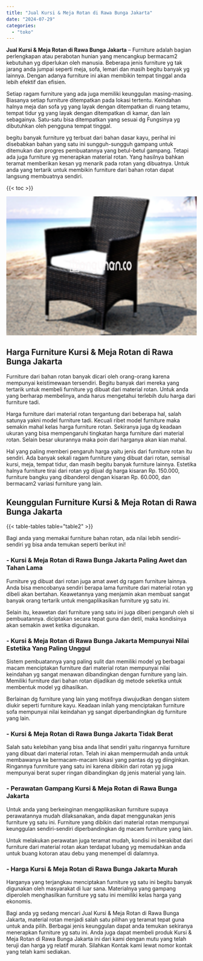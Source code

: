 ```yaml
---
title: "Jual Kursi & Meja Rotan di Rawa Bunga Jakarta"
date: "2024-07-29"
categories: 
  - "toko"
---
```


**Jual Kursi & Meja Rotan di Rawa Bunga Jakarta** – Furniture adalah bagian perlengkapan atau perabotan hunian yang mencangkup bermacam2 kebutuhan yg diperlukan oleh manusia. Beberapa jenis furniture yg tak jarang anda jumpai seperti meja, sofa, lemari dan masih begitu banyak yg lainnya. Dengan adanya furniture ini akan membikin tempat tinggal anda lebih efektif dan efisien.

Setiap ragam furniture yang ada juga memiliki keunggulan masing-masing. Biasanya setiap furniture ditempatkan pada lokasi tertentu. Keindahan halnya meja dan sofa yg yang layak dengan ditempatkan di ruang tetamu, tempat tidur yg yang layak dengan ditempatkan di kamar, dan lain sebagainya. Satu-satu bisa ditempatkan yang sesuai dg Fungsinya yg dibutuhkan oleh pengguna tempat tinggal.

begitu banyak furniture yg terbuat dari bahan dasar kayu, perihal ini disebabkan bahan yang satu ini sungguh-sungguh gampang untuk ditemukan dan progres pembuatannya yang betul-betul gampang. Tetapi ada juga furniture yg menerapkan material rotan. Yang hasilnya bahkan teramat memberikan kesan yg menarik pada rotan yang dibuatnya. Untuk anda yang tertarik untuk membikin furniture dari bahan rotan dapat langsung membuatnya sendiri.

{{< toc >}}

![Jual Kursi & Meja Rotan di Rawa Bunga Jakarta](/images/kursi-meja-rotan-murah34.png)

## Harga Furniture Kursi & Meja Rotan di Rawa Bunga Jakarta

Furniture dari bahan rotan banyak dicari oleh orang-orang karena mempunyai keistimewaan tersendiri. Begitu banyak dari mereka yang tertarik untuk membeli furniture yg dibuat dari material rotan. Untuk anda yang berharap membelinya, anda harus mengetahui terlebih dulu harga dari furniture tadi.

Harga furniture dari material rotan tergantung dari beberapa hal, salah satunya yakni model furniture tadi. Kecuali ribet model furniture maka semakin mahal kelas harga furniture rotan. Sekiranya juga dg keadaan ukuran yang bisa mempengaruhi tingkatan harga furniture dari material rotan. Selain besar ukurannya maka poin dari harganya akan kian mahal.

Hal yang paling memberi pengaruh harga yaitu jenis dari furniture rotan itu sendiri. Ada banyak sekali ragam furniture yang dibuat dari rotan, semisal kursi, meja, tempat tidur, dan masih begitu banyak furniture lainnya. Estetika halnya furniture tirai dari rotan yg dijual dg harga kisaran Rp. 150.000, furniture bangku yang dibanderol dengan kisaran Rp. 60.000, dan bermacam2 variasi furniture yang lain.

## Keunggulan Furniture Kursi & Meja Rotan di Rawa Bunga Jakarta

{{< table-tables table="table2" >}}

Bagi anda yang memakai furniture bahan rotan, ada nilai lebih sendiri-sendiri yg bisa anda temukan seperti berikut ini!

### \- Kursi & Meja Rotan di Rawa Bunga Jakarta Paling Awet dan Tahan Lama

Furniture yg dibuat dari rotan juga amat awet dg ragam furniture lainnya. Anda bisa mencobanya sendiri berapa lama furniture dari material rotan yg dibeli akan bertahan. Keawetannya yang menjamin akan membuat sangat banyak orang tertarik untuk mengaplikasikan furniture yg satu ini.

Selain itu, keawetan dari furniture yang satu ini juga diberi pengaruh oleh si pembuatannya. diciptakan secara tepat guna dan detil, maka kondisinya akan semakin awet ketika digunakan.

### \- Kursi & Meja Rotan di Rawa Bunga Jakarta Mempunyai Nilai Estetika Yang Paling Unggul

Sistem pembuatannya yang paling sulit dan memiliki model yg berbagai macam menciptakan furniture dari material rotan mempunyai nilai keindahan yg sangat menawan dibandingkan dengan furniture yang lain. Memiliki furniture dari bahan rotan dijadikan dg metode seketika untuk membentuk model yg dihasilkan.

Berlainan dg furniture yang lain yang motifnya diwujudkan dengan sistem diukir seperti furniture kayu. Keadaan inilah yang menciptakan furniture sofa mempunyai nilai keindahan yg sangat diperbandingkan dg furniture yang lain.

### \- Kursi & Meja Rotan di Rawa Bunga Jakarta Tidak Berat

Salah satu kelebihan yang bisa anda lihat sendiri yaitu ringannya furniture yang dibuat dari material rotan. Telah ini akan mempermudah anda untuk membawanya ke bermacam-macam lokasi yang pantas dg yg diinginkan. Ringannya funrniture yang satu ini karena dibikin dari rotan yg juga mempunyai berat super ringan dibandingkan dg jenis material yang lain.

### \- Perawatan Gampang Kursi & Meja Rotan di Rawa Bunga Jakarta

Untuk anda yang berkeinginan mengaplikasikan furniture supaya perawatannya mudah dilaksanakan, anda dapat menggunakan jenis furniture yg satu ini. Furniture yang dibikin dari material rotan mempunyai keunggulan sendiri-sendiri diperbandingkan dg macam furniture yang lain.

Untuk melakukan perawatan juga teramat mudah, kondisi ini berakibat dari furniture dari material rotan akan terdapat lubang yg memudahkan anda untuk buang kotoran atau debu yang menempel di dalamnya.

### \- Harga Kursi & Meja Rotan di Rawa Bunga Jakarta Murah

Harganya yang terjangkau menciptakan furniture yg satu ini begitu banyak digunakan oleh masyarakat di luar sana. Materialnya yang gampang diperoleh menghasilkan furniture yg satu ini memiliki kelas harga yang ekonomis.

Bagi anda yg sedang mencari Jual Kursi & Meja Rotan di Rawa Bunga Jakarta, material rotan menjadi salah satu pilihan yg teramat tepat guna untuk anda pilih. Berbagai jenis keunggulan dapat anda temukan sekiranya menerapkan furniture yg satu ini. Anda juga dapat membeli produk Kursi & Meja Rotan di Rawa Bunga Jakarta ini dari kami dengan mutu yang telah teruji dan harga yg relatif murah. Silahkan Kontak kami lewat nomor kontak yang telah kami sediakan.
